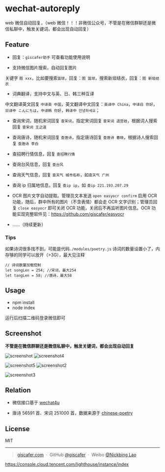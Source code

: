 # wechat-autoreply

web 微信自动回复，（web 微信！！！非微信公众号，不管是在微信群聊还是微信私聊中，触发关键词，都会出现自动回复）

## Feature

- 回复：`giscafer助手` 可查看功能使用说明

- 支持微信图片搜索，自动回复图片

关键字 `图 xxx`，比如要搜索`篮球`，回复：`图 篮球`，搜索新垣结衣，回复：`图 新垣结衣`

- 词典翻译，支持中文与英、日、韩三种互译

中文翻译英文回复 `中译英 中国`，英文翻译中文回复：`英译中 China`，`中译日 你好`，`日译中 こんにちは`，`中译韩 你好`，`韩译中 안녕하세요`；

- 查询宋词，随机宋词回复 `查宋词`，指定宋词回复 `查宋词 退宫妓`，根据词人搜索回复 `查宋词 王之道`

- 查询唐诗，随机宋词回复 `查唐诗`，指定唐诗回复 `查唐诗 春晓`，根据诗人搜索回复 `查唐诗 李白`

- 查招聘行情信息，回复 `查招聘行情`

- 查询台风信息，回复 `查台风`

- 查询天气信息，回复 `查天气 城市名称`，如`查天气 广州`

- 查询 ip 归属地信息，回复 `查ip ip`，如 `查ip 221.193.207.29`

- OCR 图片文字自动提取。管理员文本发送 `open easyocr confirm` 启用 OCR 功能，随后，群中所有的图片（不含表情）都会走 OCR 文字识别；管理员回复 `close easyocr` 即可关闭 OCR 功能，关闭后不再监听图片信息。OCR 功能实现完整软件见：https://github.com/giscafer/easyocr

- ……（持续更新）

### Tips

如果诗词很多找不到，可能是代码`./modules/poetry.js` 诗词的数量设置小了，内存够的同学可以放开（>3G），最大见注释

```
// 诗词数量加载控制
let songLen = 254; //宋词，最大254
let tangLen = 58; //唐诗，最大58
```

## Usage

- npm install
- node index

运行后扫描二维码登录微信即可

## Screenshot

**不管是在微信群聊还是微信私聊中，触发关键词，都会出现自动回复**

![screenshot](./screenshot/screenshot.jpg) ![screenshot4](./screenshot/screenshot4.jpg)

![screenshot5](./screenshot/screenshot5.jpg) ![screenshot2](./screenshot/screenshot2.jpg)

![screenshot3](./screenshot/screenshot3.jpg)

## Relation

- 微信接口基于 [wechat4u](https://github.com/wechaty/wechaty)

- 唐诗 56591 首、宋词 251000 首，数据来源于 [chinese-poetry](https://github.com/chinese-poetry/chinese-poetry)

## License

MIT

---

> [giscafer.com](http://giscafer.com) &nbsp;&middot;&nbsp;
> GitHub [@giscafer](https://github.com/giscafer) &nbsp;&middot;&nbsp;
> Weibo [@Nickbing Lao](https://weibo.com/nicky_lao)

https://console.cloud.tencent.com/lighthouse/instance/index
